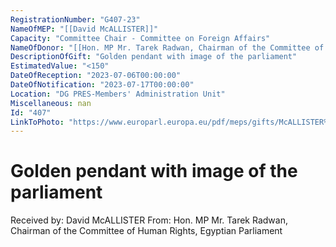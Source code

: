 ```yaml
---
RegistrationNumber: "G407-23"
NameOfMEP: "[[David McALLISTER]]"
Capacity: "Committee Chair - Committee on Foreign Affairs"
NameOfDonor: "[[Hon. MP Mr. Tarek Radwan, Chairman of the Committee of Human Rights, Egyptian Parliament]]"
DescriptionOfGift: "Golden pendant with image of the parliament"
EstimatedValue: "<150"
DateOfReception: "2023-07-06T00:00:00"
DateOfNotification: "2023-07-17T00:00:00"
Location: "DG PRES-Members' Administration Unit"
Miscellaneous: nan
Id: "407"
LinkToPhoto: "https://www.europarl.europa.eu/pdf/meps/gifts/McALLISTER%20David_G407-23.jpg#"
---
```


# Golden pendant with image of the parliament

Received by: David McALLISTER
From: Hon. MP Mr. Tarek Radwan, Chairman of the Committee of Human Rights, Egyptian Parliament
